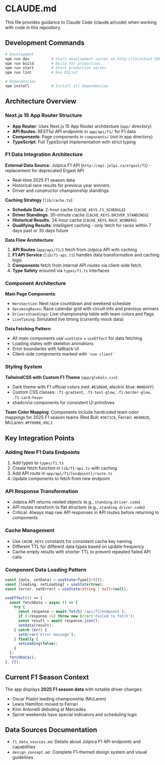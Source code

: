 # CLAUDE.md

This file provides guidance to Claude Code (claude.ai/code) when working with code in this repository.

## Development Commands

```bash
# Development
npm run dev          # Start development server on http://localhost:3000
npm run build        # Build for production
npm run start        # Start production server
npm run lint         # Run ESLint

# Dependencies
npm install          # Install all dependencies
```

## Architecture Overview

### Next.js 15 App Router Structure
- **App Router**: Uses Next.js 15 App Router architecture (`app/` directory)
- **API Routes**: RESTful API endpoints in `app/api/f1/` for F1 data
- **Components**: Page components in `components/` (not in app directory)
- **TypeScript**: Full TypeScript implementation with strict typing

### F1 Data Integration Architecture

**External Data Source**: Jolpica F1 API (`http://api.jolpi.ca/ergast/f1`) - replacement for deprecated Ergast API
- Real-time 2025 F1 season data
- Historical race results for previous year winners
- Driver and constructor championship standings

**Caching Strategy** (`lib/cache.ts`):
- **Schedule Data**: 2-hour cache (`CACHE_KEYS.F1_SCHEDULE`)
- **Driver Standings**: 30-minute cache (`CACHE_KEYS.DRIVER_STANDINGS`) 
- **Historical Results**: 24-hour cache (`CACHE_KEYS.RACE_WINNERS`)
- **Qualifying Results**: Intelligent caching - only fetch for races within 7 days past or 30 days future

**Data Flow Architecture**:
1. **API Routes** (`app/api/f1/`) fetch from Jolpica API with caching
2. **F1 API Service** (`lib/f1-api.ts`) handles data transformation and caching logic
3. **Components** fetch from internal API routes via client-side fetch
4. **Type Safety** ensured via `types/f1.ts` interfaces

### Component Architecture

**Main Page Components**:
- `HeroSection`: Next race countdown and weekend schedule
- `UpcomingRaces`: Race calendar grid with circuit info and previous winners  
- `DriversStandings`: Live championship table with team colors and flags
- `LiveTiming`: Simulated live timing (currently mock data)

**Data Fetching Pattern**:
- All main components use `useState` + `useEffect` for data fetching
- Loading states with skeleton animations
- Error boundaries with fallback UI
- Client-side components marked with `'use client'`

### Styling System

**TailwindCSS with Custom F1 Theme** (`app/globals.css`):
- Dark theme with F1 official colors (red: `#E10600`, electric blue: `#00D4FF`)
- Custom CSS classes: `.f1-gradient`, `.f1-text-glow`, `.f1-border-glow`, `.f1-card-hover`
- shadcn/ui components for consistent UI primitives

**Team Color Mapping**: Components include hardcoded team color mappings for 2025 F1 season teams (Red Bull: `#3671C6`, Ferrari: `#E8002D`, McLaren: `#FF8000`, etc.)

## Key Integration Points

### Adding New F1 Data Endpoints
1. Add types to `types/f1.ts`
2. Create fetch function in `lib/f1-api.ts` with caching
3. Add API route in `app/api/f1/[endpoint]/route.ts`
4. Update components to fetch from new endpoint

### API Response Transformation
- Jolpica API returns nested objects (e.g., `standing.Driver.code`)  
- API routes transform to flat structure (e.g., `standing.driver.code`)
- Critical: Always map raw API responses in API routes before returning to components

### Cache Management
- Use `CACHE_KEYS` constants for consistent cache key naming
- Different TTL for different data types based on update frequency
- Cache empty results with shorter TTL to prevent repeated failed API calls

### Component Data Loading Pattern
```typescript
const [data, setData] = useState<Type[]>([]);
const [loading, setLoading] = useState(true);
const [error, setError] = useState<string | null>(null);

useEffect(() => {
  const fetchData = async () => {
    try {
      const response = await fetch('/api/f1/endpoint');
      if (!response.ok) throw new Error('Failed to fetch');
      const result = await response.json();
      setData(result);
    } catch (err) {
      setError('Error message');
    } finally {
      setLoading(false);
    }
  };
  fetchData();
}, []);
```

## Current F1 Season Context

The app displays **2025 F1 season data** with notable driver changes:
- Oscar Piastri leading championship (McLaren)
- Lewis Hamilton moved to Ferrari
- Kimi Antonelli debuting at Mercedes
- Sprint weekends have special indicators and scheduling logic

## Data Sources Documentation

- `f1_data_sources.md`: Details about Jolpica F1 API endpoints and capabilities
- `design_concept.md`: Complete F1-themed design system and visual guidelines